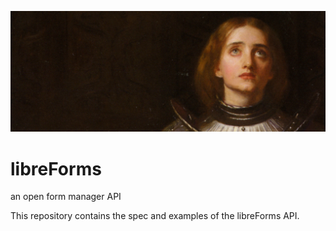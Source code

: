 ![header img](assets/header_img_large.png)

# libreForms
an open form manager API

This repository contains the spec and examples of the libreForms API.
